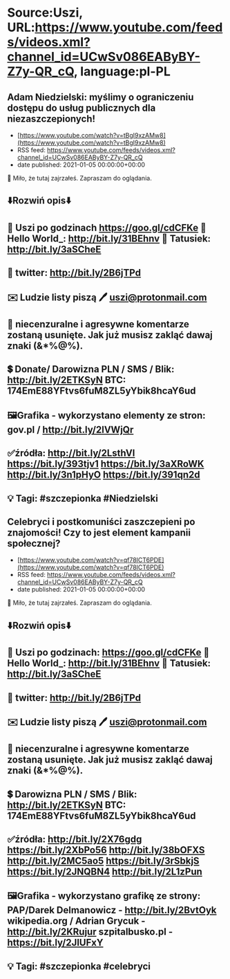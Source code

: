 # Source:Uszi, URL:https://www.youtube.com/feeds/videos.xml?channel_id=UCwSv086EAByBY-Z7y-QR_cQ, language:pl-PL

## Adam Niedzielski: myślimy o ograniczeniu dostępu do usług publicznych dla niezaszczepionych!
 - [https://www.youtube.com/watch?v=tBgI9xzAMw8](https://www.youtube.com/watch?v=tBgI9xzAMw8)
 - RSS feed: https://www.youtube.com/feeds/videos.xml?channel_id=UCwSv086EAByBY-Z7y-QR_cQ
 - date published: 2021-01-05 00:00:00+00:00

🤪 Miło, że tutaj zajrzałeś.  Zapraszam do oglądania.

⬇️Rozwiń opis⬇️
------------------------------------------------------------
👀 Uszi po godzinach https://goo.gl/cdCFKe
👀 Hello World_: http://bit.ly/31BEhnv
👀 Tatusiek: http://bit.ly/3aSCheE
------------------------------------------------------------
👀 twitter: http://bit.ly/2B6jTPd
------------------------------------------------------------
✉️ Ludzie listy piszą 
🖊️ uszi@protonmail.com
------------------------------------------------------------
👺 niecenzuralne i agresywne komentarze zostaną usunięte.  Jak już musisz zakląć dawaj znaki (&*%@%).
------------------------------------------------------------
💲 Donate/ Darowizna
PLN / SMS / Blik: http://bit.ly/2ETKSyN
BTC: 174EmE88YFtvs6fuM8ZL5yYbik8hcaY6ud
---------------------------------------------------------------
🖼Grafika - wykorzystano elementy ze stron: 
gov.pl / http://bit.ly/2lVWjQr
---------------------------------------------------------------
✅źródła:
http://bit.ly/2LsthVl
https://bit.ly/393tjv1
https://bit.ly/3aXRoWK
http://bit.ly/3n1pHyO
https://bit.ly/391qn2d
-------------------------------------------------------------
💡 Tagi: #szczepionka #Niedzielski
--------------------------------------------------------------

## Celebryci i postkomuniści zaszczepieni po znajomości! Czy to jest element kampanii społecznej?
 - [https://www.youtube.com/watch?v=qf78ICT6PDE](https://www.youtube.com/watch?v=qf78ICT6PDE)
 - RSS feed: https://www.youtube.com/feeds/videos.xml?channel_id=UCwSv086EAByBY-Z7y-QR_cQ
 - date published: 2021-01-05 00:00:00+00:00

🤪 Miło, że tutaj zajrzałeś.  Zapraszam do oglądania.

⬇️Rozwiń opis⬇️
------------------------------------------------------------
👀 Uszi po godzinach: https://goo.gl/cdCFKe
👀 Hello World_: http://bit.ly/31BEhnv
👀 Tatusiek: http://bit.ly/3aSCheE
------------------------------------------------------------
👀 twitter: http://bit.ly/2B6jTPd
------------------------------------------------------------
✉️ Ludzie listy piszą 
🖊️ uszi@protonmail.com
------------------------------------------------------------
👺 niecenzuralne i agresywne komentarze zostaną usunięte.  Jak już musisz zakląć dawaj znaki (&*%@%).
------------------------------------------------------------
💲 Darowizna
PLN / SMS / Blik: http://bit.ly/2ETKSyN
BTC: 174EmE88YFtvs6fuM8ZL5yYbik8hcaY6ud
---------------------------------------------------------------
✅źródła:
http://bit.ly/2X76gdg
https://bit.ly/2XbPo56
http://bit.ly/38bOFXS
http://bit.ly/2MC5ao5
https://bit.ly/3rSbkjS
https://bit.ly/2JNQBN4
http://bit.ly/2L1zPun
-------------------------------------------------------------
🖼Grafika - wykorzystano grafikę ze strony: 
PAP/Darek Delmanowicz - http://bit.ly/2BvtOyk
wikipedia.org / Adrian Grycuk - http://bit.ly/2KRujur
szpitalbusko.pl - https://bit.ly/2JIUFxY
-------------------------------------------------------------
💡 Tagi: #szczepionka #celebryci
--------------------------------------------------------------

